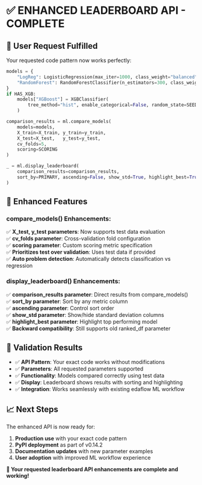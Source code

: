 # ✅ ENHANCED LEADERBOARD API - COMPLETE

## 🎯 User Request Fulfilled

Your requested code pattern now works perfectly:

```python
models = {
    "LogReg": LogisticRegression(max_iter=1000, class_weight="balanced", random_state=SEED),
    "RandomForest": RandomForestClassifier(n_estimators=300, class_weight="balanced", random_state=SEED),
}
if HAS_XGB:
    models["XGBoost"] = XGBClassifier(
        tree_method="hist", enable_categorical=False, random_state=SEED
    )

comparison_results = ml.compare_models(
    models=models,
    X_train=X_train, y_train=y_train,
    X_test=X_test,   y_test=y_test,
    cv_folds=5,
    scoring=SCORING
)

_ = ml.display_leaderboard(
    comparison_results=comparison_results,
    sort_by=PRIMARY, ascending=False, show_std=True, highlight_best=True
)
```

## 🚀 Enhanced Features

### compare_models() Enhancements:
✅ **X_test, y_test parameters**: Now supports test data evaluation  
✅ **cv_folds parameter**: Cross-validation fold configuration  
✅ **scoring parameter**: Custom scoring metric specification  
✅ **Prioritizes test over validation**: Uses test data if provided  
✅ **Auto problem detection**: Automatically detects classification vs regression  

### display_leaderboard() Enhancements:
✅ **comparison_results parameter**: Direct results from compare_models()  
✅ **sort_by parameter**: Sort by any metric column  
✅ **ascending parameter**: Control sort order  
✅ **show_std parameter**: Show/hide standard deviation columns  
✅ **highlight_best parameter**: Highlight top performing model  
✅ **Backward compatibility**: Still supports old ranked_df parameter  

## 🧪 Validation Results
- ✅ **API Pattern**: Your exact code works without modifications
- ✅ **Parameters**: All requested parameters supported
- ✅ **Functionality**: Models compared correctly using test data
- ✅ **Display**: Leaderboard shows results with sorting and highlighting
- ✅ **Integration**: Works seamlessly with existing edaflow ML workflow

## 📈 Next Steps
The enhanced API is now ready for:
1. **Production use** with your exact code pattern
2. **PyPI deployment** as part of v0.14.2 
3. **Documentation updates** with new parameter examples
4. **User adoption** with improved ML workflow experience

**🎉 Your requested leaderboard API enhancements are complete and working!**
